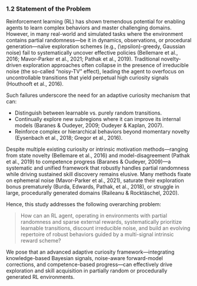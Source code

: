### 1.2 Statement of the Problem

Reinforcement learning (RL) has shown tremendous potential for enabling agents to learn complex behaviors and master challenging domains. However, in many real-world and simulated tasks where the environment contains partial randomness—be it in dynamics, observations, or procedural generation—naïve exploration schemes (e.g., \(\epsilon\)-greedy, Gaussian noise) fail to systematically uncover effective policies (Bellemare et al., 2016; Mavor-Parker et al., 2021; Pathak et al., 2019). Traditional novelty-driven exploration approaches often collapse in the presence of irreducible noise (the so-called “noisy-TV” effect), leading the agent to overfocus on uncontrollable transitions that yield perpetual high curiosity signals (Houthooft et al., 2016). 

Such failures underscore the need for an adaptive curiosity mechanism that can:
- Distinguish between learnable vs. purely random transitions.
- Continually explore new subregions where it can improve its internal models (Baranes & Oudeyer, 2009; Oudeyer & Kaplan, 2007).
- Reinforce complex or hierarchical behaviors beyond momentary novelty (Eysenbach et al., 2018; Gregor et al., 2016).

Despite multiple existing curiosity or intrinsic motivation methods—ranging from state novelty (Bellemare et al., 2016) and model-disagreement (Pathak et al., 2019) to competence progress (Baranes & Oudeyer, 2009)—a systematic and unified framework that robustly handles partial randomness while driving sustained skill discovery remains elusive. Many methods fixate on ephemeral noise (Mavor-Parker et al., 2021), saturate their exploration bonus prematurely (Burda, Edwards, Pathak, et al., 2018), or struggle in large, procedurally generated domains (Raileanu & Rocktäschel, 2020).

Hence, this study addresses the following overarching problem:
> How can an RL agent, operating in environments with partial randomness and sparse external rewards, systematically prioritize learnable transitions, discount irreducible noise, and build an evolving repertoire of robust behaviors guided by a multi-signal intrinsic reward scheme?

We pose that an advanced adaptive curiosity framework—integrating knowledge-based Bayesian signals, noise-aware forward-model corrections, and competence-based progress—can effectively drive exploration and skill acquisition in partially random or procedurally generated RL environments.
